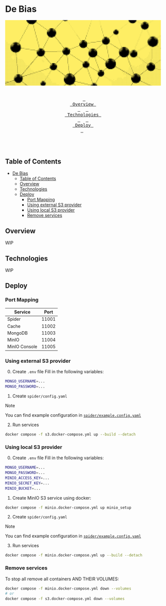 # De Bias

<div align = center><img src=".github/assets/banner.png"><br><br>

&ensp;[<kbd> <br> Overview <br> </kbd>](#overview)&ensp;
&ensp;[<kbd> <br> Technologies <br> </kbd>](#technologies)&ensp;
&ensp;[<kbd> <br> Deploy <br> </kbd>](#deploy)&ensp;
<br><br><br><br></div>

## Table of Contents
- [De Bias](#de-bias)
  - [Table of Contents](#table-of-contents)
  - [Overview](#overview)
  - [Technologies](#technologies)
  - [Deploy](#deploy)
    - [Port Mapping](#port-mapping)
    - [Using external S3 provider](#using-external-s3-provider)
    - [Using local S3 provider](#using-local-s3-provider)
    - [Remove services](#remove-services)


## Overview

WIP

## Technologies

WIP

## Deploy

### Port Mapping

| Service       | Port  |
| ------------- | ----- |
| Spider        | 11001 |
| Cache         | 11002 |
| MongoDB       | 11003 |
| MinIO         | 11004 |
| MinIO Console | 11005 |

### Using external S3 provider

0. Create `.env` file
Fill in the following variables:
```bash
MONGO_USERNAME=...
MONGO_PASSWORD=...
```

1. Create `spider/config.yaml`

> [!NOTE]
> You can find example configuration in [`spider/example.config.yaml`](spider/example.config.yaml)

2. Run services

```bash
docker compose -f s3.docker-compose.yml up --build --detach
```

### Using local S3 provider

0. Create `.env` file
Fill in the following variables:
```bash
MONGO_USERNAME=...
MONGO_PASSWORD=...
MINIO_ACCESS_KEY=...
MINIO_SECRET_KEY=...
MINIO_BUCKET=...
```


1. Create MinIO S3 service using docker:
```bash
docker compose -f minio.docker-compose.yml up minio_setup
```

2. Create `spider/config.yaml`

> [!NOTE]
> You can find example configuration in [`spider/example.config.yaml`](spider/example.config.yaml)

3. Run services

```bash
docker compose -f minio.docker-compose.yml up --build --detach
```

### Remove services

To stop all remove all containers AND THEIR VOLUMES:
```bash
docker compose -f minio.docker-compose.yml down --volumes
# or
docker compose -f s3.docker-compose.yml down --volumes
```